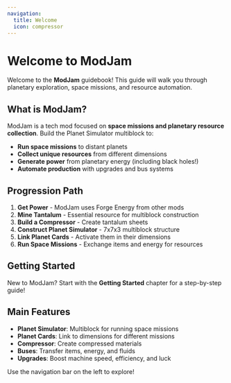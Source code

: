 ```yaml
---
navigation:
  title: Welcome
  icon: compressor
---
```


# Welcome to ModJam

Welcome to the **ModJam** guidebook! This guide will walk you through planetary exploration, space missions, and resource automation.

## What is ModJam?

ModJam is a tech mod focused on **space missions and planetary resource collection**. Build the Planet Simulator multiblock to:

- **Run space missions** to distant planets
- **Collect unique resources** from different dimensions
- **Generate power** from planetary energy (including black holes!)
- **Automate production** with upgrades and bus systems

## Progression Path

1. **Get Power** - ModJam uses Forge Energy from other mods
2. **Mine Tantalum** - Essential resource for multiblock construction
3. **Build a Compressor** - Create tantalum sheets
4. **Construct Planet Simulator** - 7x7x3 multiblock structure
5. **Link Planet Cards** - Activate them in their dimensions
6. **Run Space Missions** - Exchange items and energy for resources

## Getting Started

New to ModJam? Start with the **Getting Started** chapter for a step-by-step guide!

## Main Features

- **Planet Simulator**: Multiblock for running space missions
- **Planet Cards**: Link to dimensions for different missions
- **Compressor**: Create compressed materials
- **Buses**: Transfer items, energy, and fluids
- **Upgrades**: Boost machine speed, efficiency, and luck

Use the navigation bar on the left to explore!
